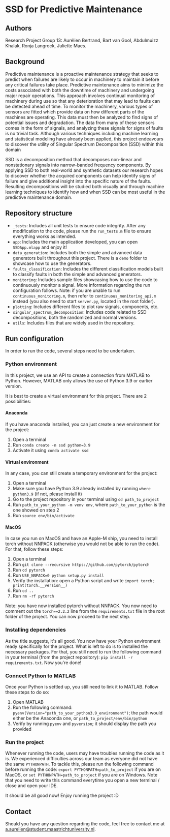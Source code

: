 # SSD for Predictive Maintenance
## Authors
Research Project Group 13: Aurélien Bertrand, Bart van Gool, Abdulmuizz Khalak, Ronja Langrock, Juliette Maes.

## Background
Predictive maintenance is a proactive maintenance strategy that seeks to predict when failures are likely to occur in machinery to maintain it before any critical failures take place. Predictive maintenance aims to minimize the costs associated with both the downtime of machinery and undergoing major repair operations. This approach involves continual monitoring of machinery during use so that any deterioration that may lead to faults can be detected ahead of time. To monitor the machinery, various types of sensors are fitted which provide data on how different parts of the machines are operating. This data must then be analyzed to find signs of potential issues and degradation. The data from many of these sensors comes in the form of signals, and analyzing these signals for signs of faults is no trivial task. Although various techniques including machine learning and statistical modeling have already been applied, this project endeavours to discover the utility of Singular Spectrum Decomposition (SSD) within this domain

SSD is a decomposition method that decomposes non-linear and nonstationary signals into narrow-banded frequency components. By applying SSD to both real-world and synthetic datasets our research hopes to discover whether the acquired components can help identify signs of failure and give additional insight into the specific nature of the faults. Resulting decompositions will be studied both visually and through machine learning techniques to identify how and when SSD can be most useful in the predictive maintenance domain.

## Repository structure
- `_tests`: Includes all unit tests to ensure code integrity. After any modification to the code, please run the `run_tests.m` file to ensure everything works as intended.
- `app`: Includes the main application developed, you can open `SSDApp.mlapp` and enjoy it!
- `data_generation`: Includes both the simple and advanced data generators built throughout this project. There is a `demo` folder to showcase how to use the generators.
- `faults_classification`: Includes the different classification models built to classify faults in both the simple and advanced generators.
- `monitoring`: Includes sample files showcasing how to use the code to continuously monitor a signal. More information regarding the run configuration follows. Note: if you are unable to run `continuous_monitoring.m`, then refer to `continuous_monitoring_api.m` instead (you also need to start `server.py`, located in the root folder).
- `plotting`: Includes different files to plot raw signals,  components, etc.
- `singular_spectrum_decomposition`:  Includes code related to SSD decompositions, both the randomized and normal versions.
- `utils`: Includes files that are widely used in the repository.

## Run configuration
In order to run the code, several steps need to be undertaken.

### Python environment
In this project, we use an API to create a connection from MATLAB to Python. However, MATLAB only allows the use of Python 3.9 or earlier version.

It is best to create a virtual environment for this project. There are 2 possibilities:
#### Anaconda
If you have anaconda installed, you can just create a new environment for the project:
1. Open a terminal
2. Run `conda create -n ssd python=3.9`
3. Activate it using `conda activate ssd`

#### Virtual environment
In any case, you can still create a temporary environment for the project:
1. Open a terminal
2. Make sure you have Python 3.9 already installed by running `where python3.9` (if not, please install it)
3. Go to the project repository in your terminal using `cd path_to_project`
4. Run `path_to_your_python -m venv env`, where `path_to_your_python` is the one showed on step 2
4. Run `source env/bin/activate`

#### MacOS
In case you run on MacOS and have an Apple-M ship, you need to install torch without NNPACK (otherwise you would not be able to run the code). For that, follow these steps:
1. Open a terminal
2. Run `git clone --recursive https://github.com/pytorch/pytorch`
3. Run `cd pytorch`
4. Run `USE_NNPACK=0 python setup.py install`
5. Verify the installation: open a Python script and write `import torch; print(torch.__version__)`
6. Run `cd ..`
7. Run `rm -rf pytorch`

Note: you have now installed pytorch without NNPACK. You now need to comment out the `torch==2.2.2` line from the `requirements.txt` file in the root folder of the project. You can now proceed to the next step.

### Installing dependencies
As the title suggests, it's all good. You now have your Python environment ready specifically for the project. What is left to do is to installed the necessary packages. For that, you still need to run the following command in your terminal (from the project repository): `pip install -r requirements.txt`. Now you're done!

### Connect Python to MATLAB
Once your Python is settled up, you still need to link it to MATLAB. Follow these steps to do so:
1. Open MATLAB
2. Run the following command: `pyenv(Version="path_to_your_python3.9_environment")`; the path would either be the Anaconda one, or `path_to_project/env/bin/python`
3. Verify by running `pyenv` and `pyversion`; it should display the path you provided

### Run the project
Whenever running the code, users may have troubles running the code as it is. We experienced difficulties across our team as everyone did not have the same `PYTHONPATH`. To tackle this, please run the following command before running the code: `export PYTHONPATH=path_to_project` if you are on MacOS, or `set PYTHONPATH=path_to_project` if you are on Windows. Note that you need to write this command everytime you open a new terminal / close and open your IDE.

It should be all good now! Enjoy running the project :D

## Contact
Should you have any question regarding the code, feel free to contact me at a.aurelien@student.maastrichtuniversity.nl.
